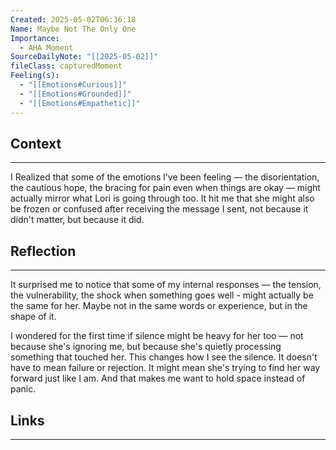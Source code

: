 ```yaml
---
Created: 2025-05-02T06:36:18
Name: Maybe Not The Only One
Importance:
  - AHA Moment
SourceDailyNote: "[[2025-05-02]]"
fileClass: capturedMoment
Feeling(s):
  - "[[Emotions#Curious]]"
  - "[[Emotions#Grounded]]"
  - "[[Emotions#Empathetic]]"
---
```

## Context
---
I Realized that some of the emotions l've been feeling — the disorientation, the cautious hope, the bracing for pain even when things are okay — might actually mirror what Lori is going through too. It hit me that she might also be frozen or confused after receiving the message I sent, not because it didn't matter, but because it did.
## Reflection 
---
It surprised me to notice that some of my internal responses — the tension, the vulnerability, the shock when something goes well - might actually be the same for her.
Maybe not in the same words or experience, but in the shape of it.

I wondered for the first time if silence might be heavy for her too — not because she's ignoring me, but because she's quietly processing something that touched her.
This changes how I see the silence. It doesn't have to mean failure or rejection. It might mean she's trying to find her way forward just like I am. And that makes me want to hold space instead of panic.
## Links
---

